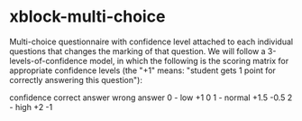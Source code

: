 # xblock-multi-choice
Multi-choice questionnaire with confidence level attached to each individual questions that changes the marking of that question. We will follow a 3-levels-of-confidence model, in which the following is the scoring matrix for appropriate confidence levels (the "+1" means: "student gets 1 point for correctly answering this question"):
 
confidence	correct answer	wrong answer
0 - low		+1		0
1 - normal	+1.5		-0.5
2 - high	+2		-1


